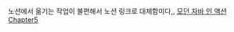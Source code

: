 노션에서 옮기는 작업이 불편해서 노션 링크로 대체함미다,,
[모던 자바 인 액션 Chapter5](https://thuthi.notion.site/Chapter5-f58637914f2f4ad0a5fda917e97690e2)